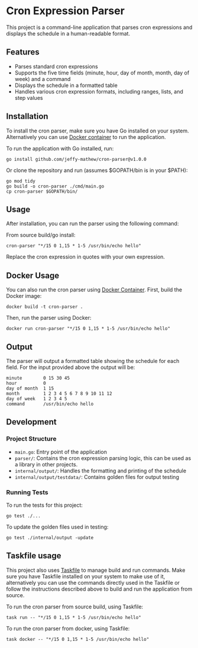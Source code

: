 # Cron Expression Parser

This project is a command-line application that parses cron expressions and displays the schedule in a human-readable format.

## Features

- Parses standard cron expressions
- Supports the five time fields (minute, hour, day of month, month, day of week) and a command
- Displays the schedule in a formatted table
- Handles various cron expression formats, including ranges, lists, and step values

## Installation

To install the cron parser, make sure you have Go installed on your system.
Alternatively you can use [Docker container](#docker-usage) to run the application.

To run the application with Go installed, run:

```
go install github.com/jeffy-mathew/cron-parser@v1.0.0
```

Or clone the repository and run (assumes $GOPATH/bin is in your $PATH):

```
go mod tidy
go build -o cron-parser ./cmd/main.go
cp cron-parser $GOPATH/bin/
```

## Usage

After installation, you can run the parser using the following command:


From source build/go install:
```
cron-parser "*/15 0 1,15 * 1-5 /usr/bin/echo hello"
```

Replace the cron expression in quotes with your own expression.


## Docker Usage

You can also run the cron parser using [Docker Container](https://www.docker.com/). First, build the Docker image:

```
docker build -t cron-parser .
```

Then, run the parser using Docker:

```
docker run cron-parser "*/15 0 1,15 * 1-5 /usr/bin/echo hello"
```

## Output

The parser will output a formatted table showing the schedule for each field.
For the input provided above the output will be:

```
minute        0 15 30 45 
hour          0 
day of month  1 15 
month         1 2 3 4 5 6 7 8 9 10 11 12 
day of week   1 2 3 4 5 
command       /usr/bin/echo hello
```


## Development

### Project Structure

- `main.go`: Entry point of the application
- `parser/`: Contains the cron expression parsing logic, this can be used as a library in other projects.
- `internal/output/`: Handles the formatting and printing of the schedule
- `internal/output/testdata/`: Contains golden files for output testing

### Running Tests

To run the tests for this project:

```
go test ./...
```

To update the golden files used in testing:

```
go test ./internal/output -update
```

## Taskfile usage

This project also uses [Taskfile](https://taskfile.dev/) to manage build and run commands. Make sure you have Taskfile installed on your system to make use of it, alternatively you can use the commands directly used in the Taskfile or follow the instructions described above to build and run the application from source.

To run the cron parser from source build, using Taskfile:

```
task run -- "*/15 0 1,15 * 1-5 /usr/bin/echo hello"
```

To run the cron parser from docker, using Taskfile:

```
task docker -- "*/15 0 1,15 * 1-5 /usr/bin/echo hello"
```
